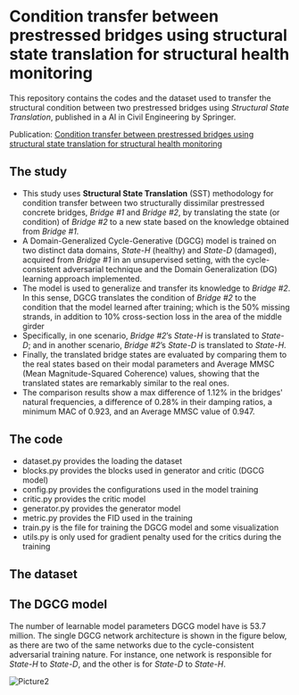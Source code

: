 # Condition transfer between prestressed bridges using structural state translation for structural health monitoring

This repository contains the codes and the dataset used to transfer the structural condition between two prestressed bridges using *Structural State Translation*, published in a AI in Civil Engineering by Springer. 

Publication: [Condition transfer between prestressed bridges using structural state translation for structural health monitoring](https://link.springer.com/article/10.1007/s43503-023-00016-0)

## The study ##
- This study uses **Structural State Translation** (SST) methodology for condition transfer between two structurally dissimilar prestressed concrete bridges, *Bridge #1* and *Bridge #2*, by translating the state (or condition) of *Bridge #2* to a new state based on the knowledge obtained from *Bridge #1*. 
- A Domain-Generalized Cycle-Generative (DGCG) model is trained on two distinct data domains, *State-H* (healthy) and *State-D* (damaged), acquired from *Bridge #1* in an unsupervised setting, with the cycle-consistent adversarial technique and the Domain Generalization (DG) learning approach implemented.
- The model is used to generalize and transfer its knowledge to *Bridge #2*. In this sense, DGCG translates the condition of *Bridge #2* to the condition that the model learned after training; which is the 50% missing strands, in addition to 10% cross-section loss in the area of the middle girder
- Specifically, in one scenario, *Bridge #2*’s *State-H* is translated to *State-D*; and in another scenario, *Bridge #2*’s *State-D* is translated to *State-H*.
- Finally, the translated bridge states are evaluated by comparing them to the real states based on their modal parameters and Average MMSC (Mean Magnitude-Squared Coherence) values, showing that the translated states are remarkably similar to the real ones.
- The comparison results show a max difference of 1.12% in the bridges' natural frequencies, a difference of 0.28% in their damping ratios, a minimum MAC of 0.923, and an Average MMSC value of 0.947.

## The code ##
- dataset.py provides the loading the dataset
- blocks.py provides the blocks used in generator and critic (DGCG model)
- config.py provides the configurations used in the model training
- critic.py provides the critic model
- generator.py provides the generator model
- metric.py provides the FID used in the training
- train.py is the file for training the DGCG model and some visualization
- utils.py is only used for gradient penalty used for the critics during the training

## The dataset ##


## The DGCG model ##

The number of learnable model parameters DGCG model have is 53.7 million. The single DGCG network architecture is shown in the figure below, as there are two of the same networks due to the cycle-consistent adversarial training nature. For instance, one network is responsible for *State-H* to *State-D*, and the other is for *State-D* to *State-H*.

![Picture2](https://github.com/furkan-luleci/Structural_State_Translation/assets/63553991/702a90d0-e0a9-48d8-ba0f-27388b519f3b)




